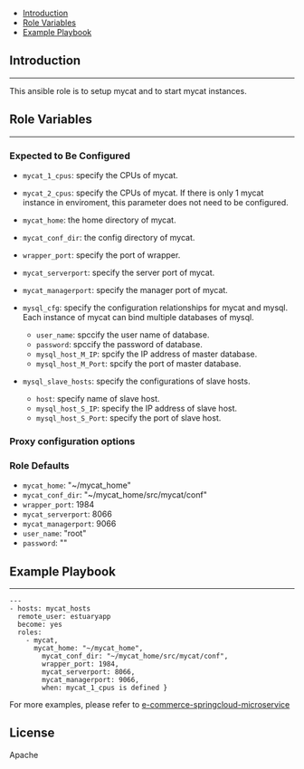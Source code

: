* [Introduction](#1)
* [Role Variables](#2)
* [Example Playbook](#3)

## <a name="1">Introduction</a>
--------------

This ansible role is to setup mycat and to start mycat instances. 

## <a name="2">Role Variables</a>
--------------
### Expected to Be Configured

* `mycat_1_cpus`: specify the CPUs of mycat.
* `mycat_2_cpus`: specify the CPUs of mycat. If there is only 1 mycat instance in enviroment, this parameter does not need to be configured.
* `mycat_home`: the home directory of mycat.
* `mycat_conf_dir`: the config directory of mycat.
* `wrapper_port`:  specify the port of wrapper.
* `mycat_serverport`: specify the server port of mycat.
* `mycat_managerport`: specify the manager port of mycat.

* `mysql_cfg`:  specify the configuration relationships for mycat and mysql. Each instance of mycat can bind multiple databases of mysql.
    * `user_name`: spccify the user name of database.
    * `password`: spccify the password of database.
    * `mysql_host_M_IP`: spcify the IP address of master database.
    * `mysql_host_M_Port`: spcify the port of master database.

* `mysql_slave_hosts`: specify the configurations of slave hosts.
    * `host`: specify name of slave host.
    * `mysql_host_S_IP`: specify the IP address of slave host.
    * `mysql_host_S_Port`: specify the port of slave host.

### Proxy configuration options

### Role Defaults
* `mycat_home`: "~/mycat_home"
* `mycat_conf_dir`: "~/mycat_home/src/mycat/conf"
* `wrapper_port`: 1984
* `mycat_serverport`: 8066
* `mycat_managerport`: 9066
* `user_name`: "root"
* `password`: ""

## <a name="3">Example Playbook</a>
----------------

```
---
- hosts: mycat_hosts 
  remote_user: estuaryapp
  become: yes
  roles:
    - mycat,
      mycat_home: "~/mycat_home",
        mycat_conf_dir: "~/mycat_home/src/mycat/conf",
        wrapper_port: 1984,
        mycat_serverport: 8066,
        mycat_managerport: 9066,
        when: mycat_1_cpus is defined }
```    

For more examples, please refer to [e-commerce-springcloud-microservice](https://github.com/open-estuary/appbenchmark/tree/master/apps/e-commerce-solutions/e-commerce-springcloud-microservice)

License
-------

Apache

